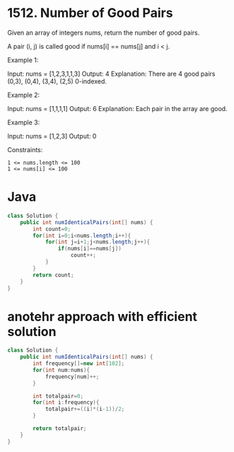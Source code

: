 # 1512. Number of Good Pairs

Given an array of integers nums, return the number of good pairs.

A pair (i, j) is called good if nums[i] == nums[j] and i < j.

 
Example 1:

Input: nums = [1,2,3,1,1,3]
Output: 4
Explanation: There are 4 good pairs (0,3), (0,4), (3,4), (2,5) 0-indexed.

Example 2:

Input: nums = [1,1,1,1]
Output: 6
Explanation: Each pair in the array are good.

Example 3:

Input: nums = [1,2,3]
Output: 0
 

Constraints:

    1 <= nums.length <= 100
    1 <= nums[i] <= 100
# Java
```java
class Solution {
    public int numIdenticalPairs(int[] nums) {
        int count=0;
        for(int i=0;i<nums.length;i++){
            for(int j=i+1;j<nums.length;j++){
                if(nums[i]==nums[j])
                    count++;
            }
        }
        return count;
    }
}
```
# anotehr approach with efficient solution
```java
class Solution {
    public int numIdenticalPairs(int[] nums) {
        int frequency[]=new int[102];
        for(int num:nums){
            frequency[num]++;
        }

        int totalpair=0;
        for(int i:frequency){
            totalpair+=((i)*(i-1))/2;
        }

        return totalpair;
    }
}
```
